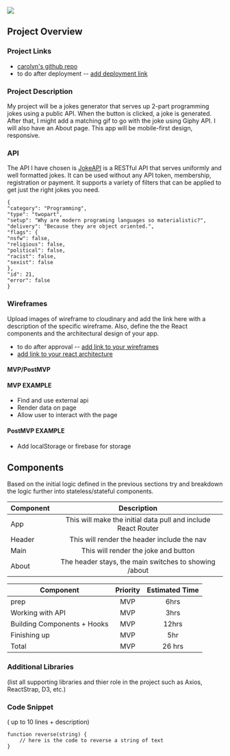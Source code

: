 ![](corgi-carousel.gif)

## Project Overview

### Project Links

- [carolyn's github repo](https://github.com/mzprizm/react-app-project)
- to do after deployment -- [add deployment link]()

### Project Description

My project will be a jokes generator that serves up 2-part programming jokes using a public API. When the button is clicked, a joke is generated. After that, I might add a matching gif to go with the joke using Giphy API. I will also have an About page. This app will be mobile-first design, responsive. 

### API

The API I have chosen is [JokeAPI](https://sv443.net/jokeapi/v2) is a RESTful API that serves uniformly and well formatted jokes.
It can be used without any API token, membership, registration or payment.
It supports a variety of filters that can be applied to get just the right jokes you need.

```
{
"category": "Programming",
"type": "twopart",
"setup": "Why are modern programing languages so materialistic?",
"delivery": "Because they are object oriented.",
"flags": {
"nsfw": false,
"religious": false,
"political": false,
"racist": false,
"sexist": false
},
"id": 21,
"error": false
}
```


### Wireframes

Upload images of wireframe to cloudinary and add the link here with a description of the specific wireframe. Also, define the the React components and the architectural design of your app.

- to do after approval -- [add link to your wireframes]()
- [add link to your react architecture]()


#### MVP/PostMVP

#### MVP EXAMPLE
- Find and use external api 
- Render data on page 
- Allow user to interact with the page

#### PostMVP EXAMPLE

- Add localStorage or firebase for storage

## Components
Based on the initial logic defined in the previous sections try and breakdown the logic further into stateless/stateful components. 

| Component | Description | 
| --- | :---: |  
| App | This will make the initial data pull and include React Router| 
| Header | This will render the header include the nav | 
| Main | This will render the joke and button | 
| About | The header stays, the main switches to showing /about | 

| Component | Priority | Estimated Time | 
| --- | :---: |  :---: | 
| prep | MVP | 6hrs|
| Working with API | MVP | 3hrs| 
| Building Components + Hooks | MVP | 12hrs| 
| Finishing up | MVP | 5hr | 
| Total |MVP | 26 hrs| 

### Additional Libraries
(list all supporting libraries and thier role in the project such as Axios, ReactStrap, D3, etc.) 

### Code Snippet

( up to 10 lines + description)

```
function reverse(string) {
	// here is the code to reverse a string of text
}
```
